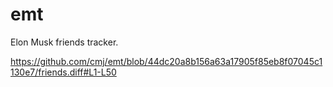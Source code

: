 # emt
Elon Musk friends tracker.

https://github.com/cmj/emt/blob/44dc20a8b156a63a17905f85eb8f07045c1130e7/friends.diff#L1-L50
